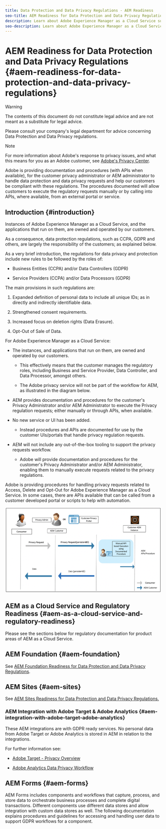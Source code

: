 ```yaml
---
title: Data Protection and Data Privacy Regulations - AEM Readiness
seo-title: AEM Readiness for Data Protection and Data Privacy Regulations; such as GDPR, CCPA, etc
description: Learn about Adobe Experience Manager as a Cloud Service support for the various Data Protection and Data Privacy Regulations; including the EU General Data Protection Regulation (GDPR), the California Consumer Privacy Act and how to comply when implementing a new AEM as a Cloud Service project. 
seo-description: Learn about Adobe Experience Manager as a Cloud Service support for the various Data Protection and Data Privacy Regulations; including the EU General Data Protection Regulation (GDPR), the California Consumer Privacy Act and how to comply when implementing a new AEM as a Cloud Service project. 
---
```


# AEM Readiness for Data Protection and Data Privacy Regulations {#aem-readiness-for-data-protection-and-data-privacy-regulations}

>[!WARNING]
>
>The contents of this document do not constitute legal advice and are not meant as a substitute for legal advice. 
>
>Please consult your company's legal department for advice concerning Data Protection and Data Privacy regulations. 

>[!NOTE]
>
>For more information about Adobe's response to privacy issues, and what this means for you as an Adobe customer, see [Adobe's Privacy Center](https://www.adobe.com/privacy.html). 

Adobe is providing documentation and procedures (with APIs when available), for the customer privacy administrator or AEM administrator to handle data protection and data privacy requests and help our customers be compliant with these regulations. The procedures documented will allow customers to execute the regulatory requests manually or by calling into APIs, where available, from an external portal or service. 

## Introduction {#introduction}

Instances of Adobe Experience Manager as a Cloud Service, and the applications that run on them, are owned and operated by our customers.

As a consequence, data protection regulations, such as CCPA, GDPR and others, are largely the responsibility of the customers; as explained below.

As a very brief introduction, the regulations for data privacy and protection include new rules to be followed by the roles of:

  * Business Entities (CCPA) and/or Data Controllers (GDPR) 

  * Service Providers (CCPA) and/or Data Processors (GDPR) 

The main provisions in such regulations are:

1. Expanded definition of personal data to include all unique IDs; as in directly and indirectly identifiable data.

2. Strengthened consent requirements.

3. Increased focus on deletion rights (Data Erasure).

4. Opt-Out of Sale of Data.

For Adobe Experience Manager as a Cloud Service:

* The instances, and applications that run on them, are owned and operated by our customers. 

  * This effectively means that the customer manages the regulatory roles, including Business and Service Provider, Data Controller, and Data Processor, amongst others. 

  * The Adobe privacy service will not be part of the workflow for AEM, as illustrated in the diagram below. 

* AEM provides documentation and procedures for the customer's Privacy Administrator and/or AEM Administrator to execute the Privacy regulation requests; either manually or through APIs, when available.

* No new service or UI has been added.

  * Instead procedures and APIs are documented for use by the customer UIs/portals that handle privacy regulation requests.

* AEM will not include any out-of-the-box tooling to support the privacy requests workflow. 

  * Adobe will provide documentation and procedures for the customer's Privacy Administrator and/or AEM Administrator, enabling them to manually execute requests related to the privacy regulations.

Adobe is providing procedures for handling privacy requests related to Access, Delete and Opt-Out for Adobe Experience Manager as a Cloud Service. In some cases, there are APIs available that can be called from a customer developed portal or scripts to help with automation.

![Data Protection and Privacy](assets/data-protection-and-privacy-01.png)

<!--
## General Data Protection Regulation {#general-data-protection-regulation}

The European Union's General Data Protection Regulation on data privacy rights took effect as of May 2018:

"*The EU General Data Protection Regulation (GDPR) replaces the Data Protection Directive 95/46/EC and was designed to harmonize data privacy laws across Europe, to protect and empower all EU citizens data privacy and to reshape the way organizations across the region approach data privacy.*"

The regulation applies to any company doing business with individuals in the EU.

Adobe recognizes that this presents an opportunity for companies to strengthen their brand loyalty by focusing on consumer privacy while delivering amazing experiences.

For further information see the [GDPR page at the Adobe Privacy Center](https://www.adobe.com/privacy/general-data-protection-regulation.html).

Adobe Experience Manager (AEM) as a Cloud Service must be considered as part of a company's GDPR compliance efforts. These considerations can be broken down by module.

### AEM as a Cloud Service and GDPR - Brief Introduction {#aem-as-a-cloud-service-and-gdpr-brief-introduction}

The following diagram illustrates what a GDPR request workflow might look like:

![gdpr-01](assets/gdpr-01.png)

## California Consumer Privacy Act {#california-consumer-privacy-act}

The California Consumer Privacy Act (CCPA) is a regulation that:

* is concerned with data privacy rights and consumer protection,
* was passed by the US state of California in 2018,
* comes/came into effect in January 2020.

The CCPA includes new rules to be followed by Business Entities and Service Providers for data privacy and protection.

| CCPA | GDPR |
|---|---|
| Business Entities | Data Controllers |
| Service Providers | Data Processors |
| Digital Marketing Services and Products | Processors |

CCPA ensures:

1. Expanded definition of personal data to include all unique IDs (directly and indirectly identifiable data).
2. Strengthened consent requirements.
3. Increased focus on deletion rights (Data Erasure).
4. Opt-Out of Sale of Data.

### AEM as a Cloud Service and CCPA - Brief Introduction {#aem-as-a-cloud-service-and-ccpa-brief-introduction}

The following diagram illustrates what a CCPA request workflow might look like:

![ccpa-01](assets/ccpa-01.png)

-->

## AEM as a Cloud Service and Regulatory Readiness {#aem-as-a-cloud-service-and-regulatory-readiness}

Please see the sections below for regulatory documentation for product areas of AEM as a Cloud Service.

## AEM Foundation {#aem-foundation}

See [AEM Foundation Readiness for Data Protection and Data Privacy Regulations](/help/onboarding/data-protection-and-privacy-foundation.md).

<!--
## AEM Opting Into Aggregate Usage Statistics Collection {#aem-opting-into-aggregate-usage-statistics-collection}

See [Aggregated Usage Statistics Collection](/help/sites-deploying/opt-in-aggregated-usage-statistics.md).
-->

## AEM Sites {#aem-sites}

See [AEM Sites Readiness for Data Protection and Data Privacy Regulations.](/help/onboarding/data-protection-and-privacy-sites.md)

<!--
## AEM Commerce {#aem-commerce}

[See AEM Commerce - GDPR Readiness](/help/sites-administering/gdpr-compliance-commerce.md).
-->

<!--
## AEM Mobile {#aem-mobile}

See [AEM Mobile - GDPR Readiness](/help/mobile/aem-mobile-gdpr-compliance.md).
-->

### AEM Integration with Adobe Target & Adobe Analytics {#aem-integration-with-adobe-target-adobe-analytics}

These AEM integrations are with GDPR ready services. No personal data from Adobe Target or Adobe Analytics is stored in AEM in relation to the integrations.

For further information see:

* [Adobe Target - Privacy Overview](https://docs.adobe.com/content/help/en/target/using/implement-target/before-implement/privacy/privacy.html)  

* [Adobe Analytics Data Privacy Workflow](https://docs.adobe.com/content/help/en/analytics/admin/data-governance/an-gdpr-workflow.html)

<!--
## AEM Communities {#aem-communities}

AEM Communities bestows upon the data subjects right to their data portability, right to access, and right to be forgotten by means of [out-of-the-box APIs](https://chl-author.corp.adobe.com/content/help/en/experience-manager/6-4/communities/using/user-ugc-management-service.html). These APIs enable bulk deletion and bulk export of user generated content, and disabling user accounts identified through their authorizable IDs. However, permanent deletion of user account is realizable through deletion of user node in CRXDE Lite, which addresses the need of easy Opt-out from the system.

Additionally, AEM Communities offers privacy by design owing to its Bulk Moderation console, which allows privileged members to find and delete the contributions and details of the users. The Members management console enables limiting to the point of banning a contributor. Moreover, it authorizes the data subjects to delete the contributions authored by them.
-->

## AEM Forms {#aem-forms}


AEM Forms includes components and workflows that capture, process, and store data to orchestrate business processes and complete digital transactions. Different components use different data stores and allow integration with custom data stores as well. The following documentation explains procedures and guidelines for accessing and handling user data to support GDPR workflows for a component.

<!--
* [Forms Portal](/help/forms/using/forms-portal-handling-user-data.md)
* [Correspondence Management](/help/forms/using/correspondence-management-handling-user-data.md)
* [Integration with Adobe Sign](/help/forms/using/integration-adobe-sign-handling-user-data.md)
* [Forms-centric workflows on OSGi](/help/forms/using/forms-workflow-osgi-handling-user-data.md)
* [Forms JEE workflows](/help/forms/using/forms-workflow-jee-handling-user-data.md) (AEM Forms JEE only)
* [Document Security](/help/forms/using/document-security-handling-user-data.md) (AEM Forms JEE only)
* [User Management](/help/forms/using/user-management-handling-user-data.md) (AEM Forms JEE only)
-->
